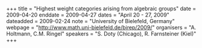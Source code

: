 +++
title = "Highest weight categories arising from algebraic groups"
date = 2009-04-20
enddate = 2009-04-27
dates = "April 20 - 27, 2009"
dateadded = 2009-02-24
note = "University of Bielefeld, Germany"
webpage = "http://www.math.uni-bielefeld.de/birep/2009/"
organisers = "A. Holtmann, C.M. Ringel"
speakers = "S. Doty (Chicago), R. Farnsteiner (Kiel)"
+++
